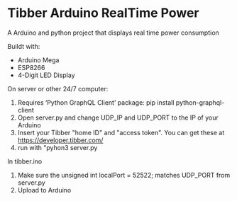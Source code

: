 # Tibber Arduino RealTime Power
A Arduino and python project that displays real time power consumption

Buildt with:
- Arduino Mega
- ESP8266
- 4-Digit LED Display

On server or other 24/7 computer:  
1. Requires ‘Python GraphQL Client’ package: pip install python-graphql-client  
2. Open server.py and change UDP_IP and UDP_PORT to the IP of your Arduino  
3. Insert your Tibber "home ID" and "access token". You can get these at https://developer.tibber.com/  
4. run with "pyhon3 server.py  

In tibber.ino
1. Make sure the unsigned int localPort = 52522; matches UDP_PORT from server.py
2. Upload to Arduino
